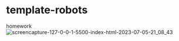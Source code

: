 # template-robots
homework
![screencapture-127-0-0-1-5500-index-html-2023-07-05-21_08_43](https://github.com/jfrlysona/template-robotics/assets/95244422/938d0a05-feed-45ca-b404-e8e8ca897581)
